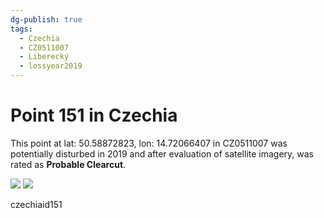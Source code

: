 ```yaml
---
dg-publish: true
tags:
  - Czechia
  - CZ0511007
  - Liberecký
  - lossyear2019
---
```


# Point 151 in Czechia

This point at lat: 50.58872823, lon: 14.72066407 in CZ0511007 was potentially disturbed in 2019 and after evaluation of satellite imagery, was rated as **Probable Clearcut**.

<div class='juxtapose' data-showcredits='false'>
<img src='https://baserow-backend-production20240528124524339000000001.s3.amazonaws.com/user_files/JM4M7yA1yPE3axg0lK0Yqz8BkqB7cyl6_16efdc5639fbf80d3ba44b868220326638b98f83501fd8114013b1b7f8040caf.png' data-label='August 2016' />
<img src='https://baserow-backend-production20240528124524339000000001.s3.amazonaws.com/user_files/UHNoAsEKLDs4PeoSIvwbbWxviSrloVCa_05cb2c511a1a299adaf648240965f71ddace25d226ce64bbb511e92e827fdba6.png' data-label='July 2022' />
</div>

czechiaid151